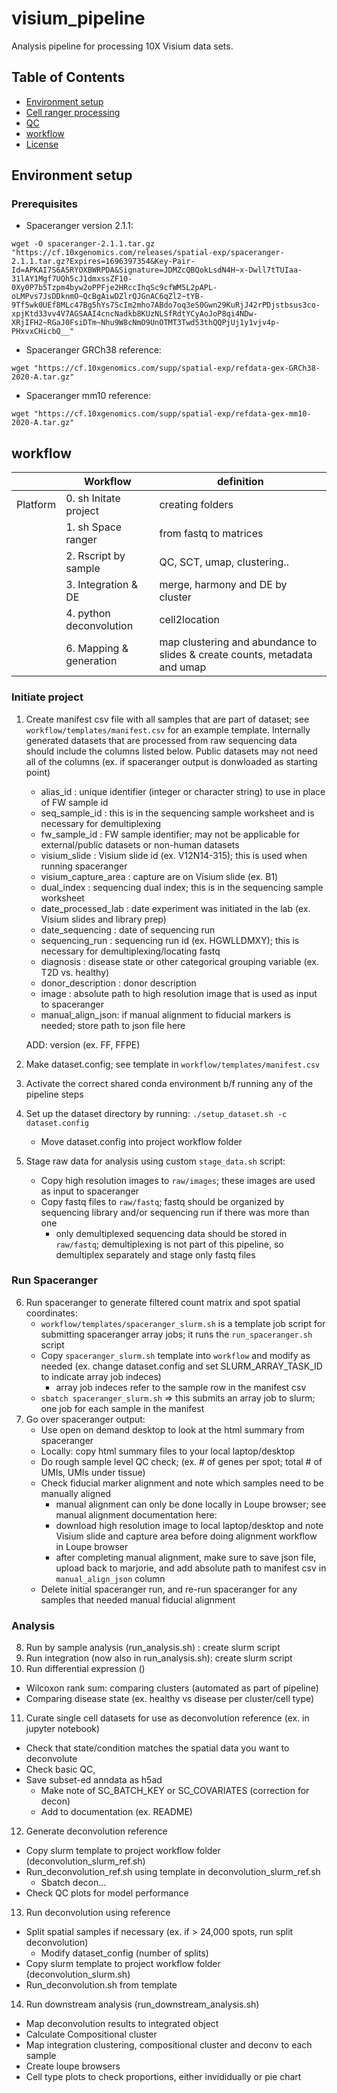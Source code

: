 # visium_pipeline

Analysis pipeline for processing 10X Visium data sets.

## Table of Contents

- [Environment setup](#environment-setup)
- [Cell ranger processing](#cell-ranger-processing)
- [QC](#qc)
- [workflow](#workflow)
- [License](#license)

## Environment setup 


### Prerequisites

- Spaceranger version 2.1.1:

`wget -O spaceranger-2.1.1.tar.gz "https://cf.10xgenomics.com/releases/spatial-exp/spaceranger-2.1.1.tar.gz?Expires=1696397354&Key-Pair-Id=APKAI7S6A5RYOXBWRPDA&Signature=JDMZcQBQokLsdN4H~x-Dwll7tTUIaa-31lAY1Mgf7UQh5cJ1dmxssZF10-0Xy0P7b5Tzpm4byw2oPPFje2HRccIhqSc9cfWM5L2pAPL-oLMPvs7JsDDknmO~QcBgAiwDZlrQJGnAC6qZl2~tYB-9Tf5wk0UEf8MLc47Bg5hYs7ScIm2mho7ABdo7oq3eS0Gwn29KuRjJ42rPDjstbsus3co-xpjKtd33vv4V7AGSAAI4cncNadkb8KUzNLSfRdtYCyAoJoP8qi4NDw-XRjIFH2~RGaJ0FsiDTm~Nhu9W8cNmO9UnOTMT3Twd53thQQPjUj1y1vjv4p-PHxvxCHicbQ__"`

- Spaceranger GRCh38 reference:

`wget "https://cf.10xgenomics.com/supp/spatial-exp/refdata-gex-GRCh38-2020-A.tar.gz"`

- Spaceranger mm10 reference:

`wget "https://cf.10xgenomics.com/supp/spatial-exp/refdata-gex-mm10-2020-A.tar.gz"`


## workflow
|          |        Workflow               |                                definition                                  |
|----------|-------------------------------|----------------------------------------------------------------------------|
| Platform | 0. sh Initate project         | creating folders                                                           |
|          | 1. sh Space ranger            | from fastq to matrices                                                     |
|          | 2. Rscript by sample          | QC, SCT, umap, clustering..                                                |
|          | 3. Integration & DE           | merge,  harmony and DE by cluster                                          |
|          | 4. python deconvolution       | cell2location                                                              |
|          | 6. Mapping & generation       | map clustering and abundance to slides  & create counts, metadata and umap |

### Initiate project
1. Create manifest csv file with all samples that are part of dataset; see `workflow/templates/manifest.csv` for an example template.
Internally generated datasets that are processed from raw sequencing data should include the columns listed below. Public datasets may not need all of the columns (ex. if spaceranger output is donwloaded as starting point)
   - alias_id : unique identifier (integer or character string) to use in place of FW sample id 
   - seq_sample_id : this is in the sequencing sample worksheet and is necessary for demultiplexing
   - fw_sample_id : FW sample identifier; may not be applicable for external/public datasets or non-human datasets
   - visium_slide : Visium slide id (ex. V12N14-315); this is used when running spaceranger
   - visium_capture_area : capture are on Visium slide (ex. B1)
   - dual_index : sequencing dual index; this is in the sequencing sample worksheet
   - date_processed_lab : date experiment was initiated in the lab (ex. Visium slides and library prep)
   - date_sequencing : date of sequencing run
   - sequencing_run : sequencing run id (ex. HGWLLDMXY); this is necessary for demultiplexing/locating fastq
   - diagnosis : disease state or other categorical grouping variable (ex. T2D vs. healthy)
   - donor_description : donor description
   - image : absolute path to high resolution image that is used as input to spaceranger
   - manual_align_json: if manual alignment to fiducial markers is needed; store path to json file here

   ADD: version (ex. FF, FFPE)
   
2. Make dataset.config; see template in `workflow/templates/manifest.csv`
3. Activate the correct shared conda environment b/f running any of the pipeline steps
4. Set up the dataset directory by running: `./setup_dataset.sh -c dataset.config`
   - Move dataset.config into project workflow folder
5. Stage raw data for analysis using custom `stage_data.sh` script:
   - Copy high resolution images to `raw/images`; these images are used as input to spaceranger
   - Copy fastq files to `raw/fastq`; fastq should be organized by sequencing library and/or sequencing run if there was more than one
      - only demultiplexed sequencing data should be stored in `raw/fastq`; demultiplexing is not part of this pipeline, so demultiplex separately and stage only fastq files

### Run Spaceranger
6. Run spaceranger to generate filtered count matrix and spot spatial coordinates:
   - `workflow/templates/spaceranger_slurm.sh` is a template job script for submitting spaceranger array jobs; it runs the `run_spaceranger.sh` script
   - Copy `spaceranger_slurm.sh` template into `workflow` and modify as needed (ex. change dataset.config and set SLURM_ARRAY_TASK_ID to indicate array job indeces)
      - array job indeces refer to the sample row in the manifest csv
   - `sbatch spaceranger_slurm.sh` => this submits an array job to slurm; one job for each sample in the manifest
7. Go over spaceranger output:
   - Use open on demand desktop to look at the html summary from spaceranger
   - Locally: copy html summary files to your local laptop/desktop
   - Do rough sample level QC check; (ex. # of genes per spot; total # of UMIs, UMIs under tissue)
   - Check fiducial marker alignment and note which samples need to be manually aligned
      - manual alignment can only be done locally in Loupe browser; see manual alignment documentation here:
      - download high resolution image to local laptop/desktop and note Visium slide and capture area before doing alignment workflow in Loupe browser
      - after completing manual alignment, make sure to save json file, upload back to marjorie, and add absolute path to manifest csv in `manual_align_json` column
   - Delete initial spaceranger run, and re-run spaceranger for any samples that needed manual fiducial alignment

### Analysis
8. Run by sample analysis (run_analysis.sh) : create slurm script
9. Run integration (now also in run_analysis.sh): create slurm script
10. Run differential expression ()
   - Wilcoxon rank sum: comparing clusters (automated as part of pipeline)
   - Comparing disease state (ex. healthy vs disease per cluster/cell type)
11. Curate single cell datasets for use as deconvolution reference (ex. in jupyter notebook)
   - Check that state/condition matches the spatial data you want to deconvolute
   - Check basic QC, 
   - Save subset-ed anndata as h5ad
     - Make note of SC_BATCH_KEY or SC_COVARIATES (correction for decon)
     - Add to documentation (ex. README)
12. Generate deconvolution reference
   - Copy slurm template to project workflow folder (deconvolution_slurm_ref.sh)
   - Run_deconvolution_ref.sh using template in deconvolution_slurm_ref.sh
     - Sbatch decon…
   - Check QC plots for model performance
13. Run deconvolution using reference
   - Split spatial samples if necessary (ex. if > 24,000 spots, run split deconvolution)
     - Modify dataset_config (number of splits)
   - Copy slurm template to project workflow folder (deconvolution_slurm.sh)
   - Run_deconvolution.sh from template
14. Run downstream analysis (run_downstream_analysis.sh)
   - Map deconvolution results to integrated object
   - Calculate Compositional cluster
   - Map integration clustering, compositional cluster and deconv to each sample
   - Create loupe browsers
   - Cell type plots to check proportions, either invididually or pie chart
